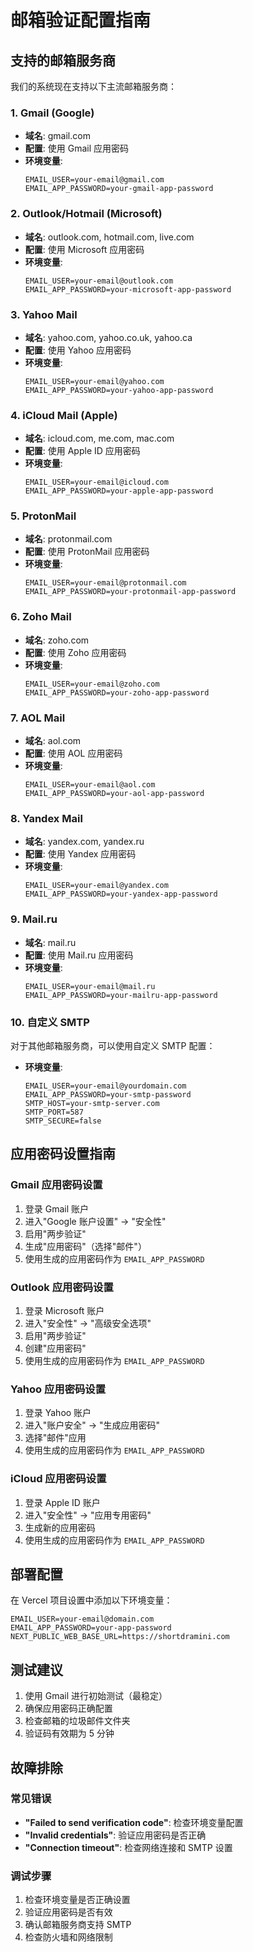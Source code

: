 # 邮箱验证配置指南

## 支持的邮箱服务商

我们的系统现在支持以下主流邮箱服务商：

### 1. Gmail (Google)
- **域名**: gmail.com
- **配置**: 使用 Gmail 应用密码
- **环境变量**:
  ```
  EMAIL_USER=your-email@gmail.com
  EMAIL_APP_PASSWORD=your-gmail-app-password
  ```

### 2. Outlook/Hotmail (Microsoft)
- **域名**: outlook.com, hotmail.com, live.com
- **配置**: 使用 Microsoft 应用密码
- **环境变量**:
  ```
  EMAIL_USER=your-email@outlook.com
  EMAIL_APP_PASSWORD=your-microsoft-app-password
  ```

### 3. Yahoo Mail
- **域名**: yahoo.com, yahoo.co.uk, yahoo.ca
- **配置**: 使用 Yahoo 应用密码
- **环境变量**:
  ```
  EMAIL_USER=your-email@yahoo.com
  EMAIL_APP_PASSWORD=your-yahoo-app-password
  ```

### 4. iCloud Mail (Apple)
- **域名**: icloud.com, me.com, mac.com
- **配置**: 使用 Apple ID 应用密码
- **环境变量**:
  ```
  EMAIL_USER=your-email@icloud.com
  EMAIL_APP_PASSWORD=your-apple-app-password
  ```

### 5. ProtonMail
- **域名**: protonmail.com
- **配置**: 使用 ProtonMail 应用密码
- **环境变量**:
  ```
  EMAIL_USER=your-email@protonmail.com
  EMAIL_APP_PASSWORD=your-protonmail-app-password
  ```

### 6. Zoho Mail
- **域名**: zoho.com
- **配置**: 使用 Zoho 应用密码
- **环境变量**:
  ```
  EMAIL_USER=your-email@zoho.com
  EMAIL_APP_PASSWORD=your-zoho-app-password
  ```

### 7. AOL Mail
- **域名**: aol.com
- **配置**: 使用 AOL 应用密码
- **环境变量**:
  ```
  EMAIL_USER=your-email@aol.com
  EMAIL_APP_PASSWORD=your-aol-app-password
  ```

### 8. Yandex Mail
- **域名**: yandex.com, yandex.ru
- **配置**: 使用 Yandex 应用密码
- **环境变量**:
  ```
  EMAIL_USER=your-email@yandex.com
  EMAIL_APP_PASSWORD=your-yandex-app-password
  ```

### 9. Mail.ru
- **域名**: mail.ru
- **配置**: 使用 Mail.ru 应用密码
- **环境变量**:
  ```
  EMAIL_USER=your-email@mail.ru
  EMAIL_APP_PASSWORD=your-mailru-app-password
  ```

### 10. 自定义 SMTP
对于其他邮箱服务商，可以使用自定义 SMTP 配置：
- **环境变量**:
  ```
  EMAIL_USER=your-email@yourdomain.com
  EMAIL_APP_PASSWORD=your-smtp-password
  SMTP_HOST=your-smtp-server.com
  SMTP_PORT=587
  SMTP_SECURE=false
  ```

## 应用密码设置指南

### Gmail 应用密码设置
1. 登录 Gmail 账户
2. 进入"Google 账户设置" → "安全性"
3. 启用"两步验证"
4. 生成"应用密码"（选择"邮件"）
5. 使用生成的应用密码作为 `EMAIL_APP_PASSWORD`

### Outlook 应用密码设置
1. 登录 Microsoft 账户
2. 进入"安全性" → "高级安全选项"
3. 启用"两步验证"
4. 创建"应用密码"
5. 使用生成的应用密码作为 `EMAIL_APP_PASSWORD`

### Yahoo 应用密码设置
1. 登录 Yahoo 账户
2. 进入"账户安全" → "生成应用密码"
3. 选择"邮件"应用
4. 使用生成的应用密码作为 `EMAIL_APP_PASSWORD`

### iCloud 应用密码设置
1. 登录 Apple ID 账户
2. 进入"安全性" → "应用专用密码"
3. 生成新的应用密码
4. 使用生成的应用密码作为 `EMAIL_APP_PASSWORD`

## 部署配置

在 Vercel 项目设置中添加以下环境变量：

```
EMAIL_USER=your-email@domain.com
EMAIL_APP_PASSWORD=your-app-password
NEXT_PUBLIC_WEB_BASE_URL=https://shortdramini.com
```

## 测试建议

1. 使用 Gmail 进行初始测试（最稳定）
2. 确保应用密码正确配置
3. 检查邮箱的垃圾邮件文件夹
4. 验证码有效期为 5 分钟

## 故障排除

### 常见错误
- **"Failed to send verification code"**: 检查环境变量配置
- **"Invalid credentials"**: 验证应用密码是否正确
- **"Connection timeout"**: 检查网络连接和 SMTP 设置

### 调试步骤
1. 检查环境变量是否正确设置
2. 验证应用密码是否有效
3. 确认邮箱服务商支持 SMTP
4. 检查防火墙和网络限制
